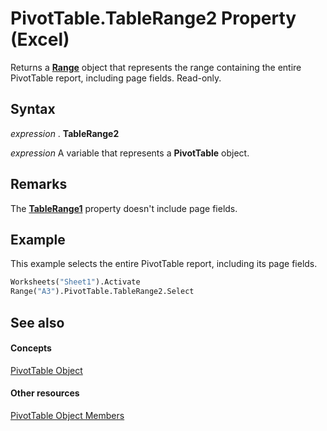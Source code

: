 
# PivotTable.TableRange2 Property (Excel)

Returns a  **[Range](b8207778-0dcc-4570-1234-f130532cc8cd.md)** object that represents the range containing the entire PivotTable report, including page fields. Read-only.


## Syntax

 _expression_ . **TableRange2**

 _expression_ A variable that represents a **PivotTable** object.


## Remarks

The  **[TableRange1](4dfea643-3299-82ee-a770-b961904eec7f.md)** property doesn't include page fields.


## Example

This example selects the entire PivotTable report, including its page fields.


```vb
Worksheets("Sheet1").Activate 
Range("A3").PivotTable.TableRange2.Select 

```


## See also


#### Concepts


[PivotTable Object](a9c1d4a0-78a9-f9a6-6daf-91cb63e45842.md)
#### Other resources


[PivotTable Object Members](8e8d1692-cf32-63c6-a1f6-54ddcc2a4964.md)
